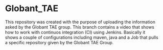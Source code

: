 # Globant_TAE
This repository was created with the purpose of uploading the information asked by the Globant TAE group. This branch contains a video that shows how to work with continuos integration (CI) using Jenkins. Basically it shows a couple of configurations including maven, java and a Job that pulls a specific repository given by the Globant TAE Group.
